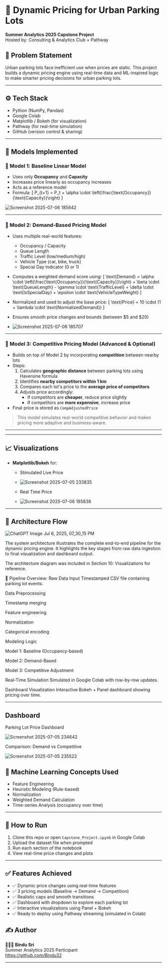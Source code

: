 # 🚗 Dynamic Pricing for Urban Parking Lots

**Summer Analytics 2025 Capstone Project**  
Hosted by: Consulting & Analytics Club × Pathway

## 📌 Problem Statement

Urban parking lots face inefficient use when prices are static. This project builds a dynamic pricing engine using real-time data and ML-inspired logic to make smarter pricing decisions for urban parking lots.

---

## ⚙️ Tech Stack

- Python (NumPy, Pandas)
- Google Colab
- Matplotlib / Bokeh (for visualization)
- Pathway (for real-time simulation)
- GitHub (version control & sharing)

---

## 🧠 Models Implemented

### 🔹 Model 1: Baseline Linear Model
- Uses only **Occupancy** and **Capacity**
- Increases price linearly as occupancy increases
- Acts as a reference model
- Formula:
  \[
  P_{t+1} = P_t + \alpha \cdot \left(\frac{\text{Occupancy}}{\text{Capacity}}\right)
  \]

![Screenshot 2025-07-06 185642](https://github.com/user-attachments/assets/163da5c9-df6b-46dc-b31b-4524853ba5af)

---

### 🔹 Model 2: Demand-Based Pricing Model
- Uses multiple real-world features:
  - Occupancy / Capacity
  - Queue Length
  - Traffic Level (low/medium/high)
  - Vehicle Type (car, bike, truck)
  - Special Day Indicator (0 or 1)
- Computes a weighted demand score using:
  \[
  \text{Demand} = \alpha \cdot \left(\frac{\text{Occupancy}}{\text{Capacity}}\right) + \beta \cdot \text{QueueLength} - \gamma \cdot \text{TrafficLevel} + \delta \cdot \text{IsSpecialDay} + \epsilon \cdot \text{VehicleTypeWeight}
  \]
- Normalized and used to adjust the base price:
  \[
  \text{Price} = 10 \cdot (1 + \lambda \cdot \text{NormalizedDemand})
  \]
- Ensures smooth price changes and bounds (between \$5 and \$20)

- ![Screenshot 2025-07-06 185707](https://github.com/user-attachments/assets/23cb5031-9d6f-4f38-a8a0-766452887471)


---

### 🔹 Model 3: Competitive Pricing Model (Advanced & Optional)
- Builds on top of Model 2 by incorporating **competition** between nearby lots
- Steps:
  1. Calculates **geographic distance** between parking lots using Haversine formula
  2. Identifies **nearby competitors within 1 km**
  3. Compares each lot's price to the **average price of competitors**
  4. Adjusts price accordingly:
     - If competitors are **cheaper**, reduce price slightly
     - If competitors are **more expensive**, increase price
- Final price is stored as `CompAdjustedPrice`

> This model simulates real-world competitive behavior and makes pricing more adaptive and business-aware.

---



---

## 📈 Visualizations

- **Matplotlib/Bokeh** for:
  - Stimulated Live Price
  - ![Screenshot 2025-07-05 233835](https://github.com/user-attachments/assets/a38d33f4-cf85-4c91-9680-de76ba2534b8)

  - Real Time Price
  - ![Screenshot 2025-07-06 185838](https://github.com/user-attachments/assets/29cfd4d6-f651-4baf-8a81-cc097a41ad3c)


---

## 🔄 Architecture Flow

![ChatGPT Image Jul 6, 2025, 07_30_15 PM](https://github.com/user-attachments/assets/c4f74bac-38b5-4461-884b-7a65bc4eeefa)

The system architecture illustrates the complete end-to-end pipeline for the dynamic pricing engine. It highlights the key stages from raw data ingestion to final visualization and dashboard output.

The architecture diagram was included in Section 10: Visualizations for reference.

🔁 Pipeline Overview:
Raw Data Input
Timestamped CSV file containing parking lot events.

Data Preprocessing

Timestamp merging

Feature engineering

Normalization

Categorical encoding

Modeling Logic

Model 1: Baseline (Occupancy-based)

Model 2: Demand-Based

Model 3: Competitive Adjustment

Real-Time Simulation
Simulated in Google Colab with row-by-row updates.

Dashboard Visualization
Interactive Bokeh + Panel dashboard showing pricing over time.

---

## Dashboard
Parking Lot Price Dashboard

![Screenshot 2025-07-05 234642](https://github.com/user-attachments/assets/cbd673cf-2cfe-4a53-9612-fa53740ef38e)

Comparison: Demand vs Competitive

![Screenshot 2025-07-05 235522](https://github.com/user-attachments/assets/cb12b765-df91-426a-88a2-4fea065743e2)




## 🧮 Machine Learning Concepts Used

- Feature Engineering
- Heuristic Modeling (Rule-based)
- Normalization
- Weighted Demand Calculation
- Time-series Analysis (occupancy over time)

---

## 🧪 How to Run

1. Clone this repo or open `Capstone_Project.ipynb` in Google Colab
2. Upload the dataset file when prompted
3. Run each section of the notebook
4. View real-time price changes and plots

---

## ✅ Features Achieved

- ✅ Dynamic price changes using real-time features
- ✅ 3 pricing models (Baseline → Demand → Competition)
- ✅ Realistic caps and smooth transitions
- ✅ Dashboard with dropdown to explore each parking lot
- ✅ Interactive visualizations using Panel + Bokeh
- ✅ Ready to deploy using Pathway streaming (simulated in Colab)


## ✍️ Author

👩🏻‍💻 **Bindu Sri**  
Summer Analytics 2025 Participant  
https://github.com/Bindu32

---

